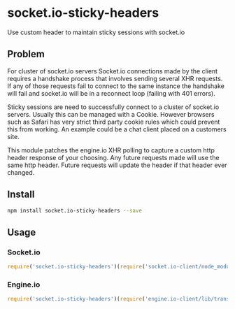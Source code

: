 # socket.io-sticky-headers

Use custom header to maintain sticky sessions with socket.io

## Problem

For cluster of socket.io servers Socket.io connections made by the client requires a handshake process that involves sending several XHR requests. If any of those requests fail to connect to the same instance the handshake will fail and socket.io will be in a reconnect loop (failing with 401 errors).

Sticky sessions are need to successfully connect to a cluster of socket.io servers. Usually this can be managed with a Cookie. However browsers such as Safari has very strict third party cookie rules which could prevent this from working. An example could be a chat client placed on a customers site.

This module patches the engine.io XHR polling to capture a custom http header response of your choosing. Any future requests made will use the same http header. Future requests will update the header if that header ever changed.

## Install

```bash
npm install socket.io-sticky-headers --save
```

## Usage

### Socket.io

```javascript
require('socket.io-sticky-headers')(require('socket.io-client/node_modules/engine.io-client/lib/transports/polling-xhr'), 'My-Session-Id');
```

### Engine.io

```javascript
require('socket.io-sticky-headers')(require('engine.io-client/lib/transports/polling-xhr'), 'My-Session-Id');
```
